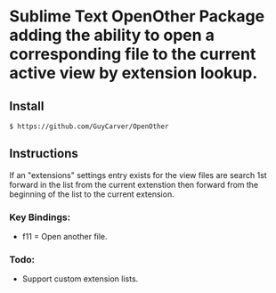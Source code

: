 # Sublime Text OpenOther Package adding the ability to open a corresponding file to the current active view by extension lookup.

## Install

    $ https://github.com/GuyCarver/OpenOther

## Instructions

If an "extensions" settings entry exists for the view files are search 1st forward in the list from the current extenstion then forward from the beginning of the list to the current extension.

### Key Bindings:

* f11 = Open another file.

### Todo:

* Support custom extension lists.
